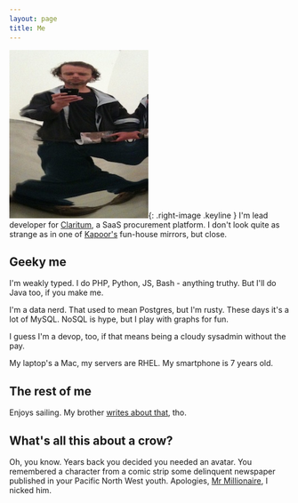 ```yaml
---
layout: page
title: Me
---
```


![Kapoor mirror](/public/images/kapoor_mirror.jpg){: .right-image .keyline } 
I'm lead developer for [Claritum](http://www.claritum.com), a SaaS procurement platform. I don't look quite as strange as in one of [Kapoor's](http://anishkapoor.com/666/Guggenheim-Bilbao--2010.html) fun-house mirrors, but close.

## Geeky me

I'm weakly typed. I do PHP, Python, JS, Bash - anything truthy. But I'll do Java too, if you make me.

I'm a data nerd. That used to mean Postgres, but I'm rusty. These days it's a lot of MySQL. NoSQL is hype, but I play with graphs for fun.

I guess I'm a devop, too, if that means being a cloudy sysadmin without the pay.

My laptop's a Mac, my servers are RHEL. My smartphone is 7 years old.

## The rest of me

Enjoys sailing. My brother [writes about that](http://www.rogersrants.co.uk/), tho.

## What's all this about a crow?

Oh, you know. Years back you decided you needed an avatar. You remembered a character from a comic strip some delinquent newspaper published in your Pacific North West youth. Apologies, 
[Mr Millionaire](http://www.maakies.com), I nicked him.